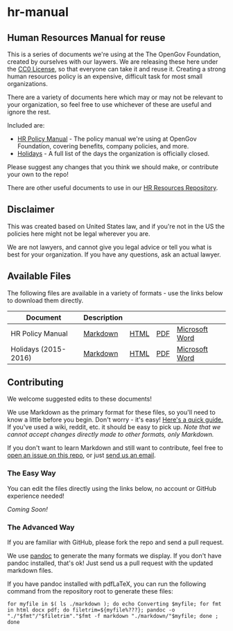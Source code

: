 # hr-manual
## Human Resources Manual for reuse

This is a series of documents we're using at the The OpenGov Foundation, created by ourselves with our laywers. We are releasing these here under the [CC0 License](https://creativecommons.org/publicdomain/zero/1.0/), so that everyone can take it and reuse it.  Creating a strong human resources policy is an expensive, difficult task for most small organizations.

There are a variety of documents here which may or may not be relevant to your organization, so feel free to use whichever of these are useful and ignore the rest.

Included are:

* [HR Policy Manual](./markdown/manual.md) - The policy manual we're using at OpenGov Foundation, covering benefits, company policies, and more.
* [Holidays](./markdown/holidays.md) - A full list of the days the organization is officially closed.

Please suggest any changes that you think we should make, or contribute your own to the repo!

There are other useful documents to use in our [HR Resources Repository](https://github.com/opengovfoundation/hr-resources).


## Disclaimer
This was created based on United States law, and if you're not in the US the policies here might not be legal wherever you are.

We are not lawyers, and cannot give you legal advice or tell you what is best for your organization. If you have any questions, ask an actual lawyer.

## Available Files

The following files are available in a variety of formats - use the links below to download them directly.

Document | Description | | | |
--- | --- | --- | --- | --- |
HR Policy Manual | [Markdown](https://rawgit.com/opengovfoundation/hr-manual/master/markdown/manual.md) | [HTML](https://rawgit.com/opengovfoundation/hr-manual/master/html/manual.html) | [PDF](https://rawgit.com/opengovfoundation/hr-manual/master/pdf/manual.pdf) | [Microsoft Word](https://rawgit.com/opengovfoundation/hr-manual/master/docx/manual.docx)
Holidays (2015-2016) | [Markdown](https://rawgit.com/opengovfoundation/hr-manual/master/markdown/holidays.md) | [HTML](https://rawgit.com/opengovfoundation/hr-manual/master/html/holidays.html) | [PDF](https://rawgit.com/opengovfoundation/hr-manual/master/pdf/holidays.pdf) | [Microsoft Word](https://rawgit.com/opengovfoundation/hr-manual/master/docx/holidays.docx)

## Contributing

We welcome suggested edits to these documents!

We use Markdown as the primary format for these files, so you'll need to know a little before you begin. Don't worry - it's easy!  [Here's a quick guide.](https://guides.github.com/features/mastering-markdown/) If you've used a wiki, reddit, etc. it should be easy to pick up.  *Note that we _cannot_ accept changes directly made to other formats, only Markdown.*

If you don't want to learn Markdown and still want to contribute, feel free to [open an issue on this repo](./issues), or just [send us an email](mailto:sayhello@opengovfoundation.org).

### The Easy Way ###
You can edit the files directly using the links below, no account or GitHub experience needed!

*Coming Soon!*

### The Advanced Way ###
If you are familiar with GitHub, please fork the repo and send a pull request.

We use [pandoc](http://pandoc.org/) to generate the many formats we display.  If you don't have pandoc installed, that's ok!  Just send us a pull request with the updated markdown files.

If you have pandoc installed with pdfLaTeX, you can run the following command from the repository root to generate these files:

    for myfile in $( ls ./markdown ); do echo Converting $myfile; for fmt in html docx pdf; do filetrim=${myfile%???}; pandoc -o "./"$fmt"/"$filetrim"."$fmt -f markdown "./markdown/"$myfile; done ; done


